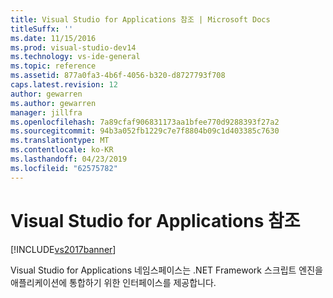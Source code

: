 ```yaml
---
title: Visual Studio for Applications 참조 | Microsoft Docs
titleSuffx: ''
ms.date: 11/15/2016
ms.prod: visual-studio-dev14
ms.technology: vs-ide-general
ms.topic: reference
ms.assetid: 877a0fa3-4b6f-4056-b320-d8727793f708
caps.latest.revision: 12
author: gewarren
ms.author: gewarren
manager: jillfra
ms.openlocfilehash: 7a89cfaf906831173aa1bfee770d9288393f27a2
ms.sourcegitcommit: 94b3a052fb1229c7e7f8804b09c1d403385c7630
ms.translationtype: MT
ms.contentlocale: ko-KR
ms.lasthandoff: 04/23/2019
ms.locfileid: "62575782"
---
```

# <a name="visual-studio-for-applications-reference"></a>Visual Studio for Applications 참조
[!INCLUDE[vs2017banner](../../includes/vs2017banner.md)]

Visual Studio for Applications 네임스페이스는 .NET Framework 스크립트 엔진을 애플리케이션에 통합하기 위한 인터페이스를 제공합니다.